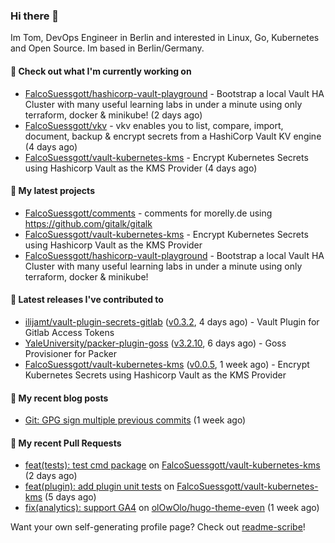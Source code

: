 ### Hi there 👋

Im Tom, DevOps Engineer in Berlin and interested in Linux, Go, Kubernetes and Open Source.
Im based in Berlin/Germany.

#### 👷 Check out what I'm currently working on

- [FalcoSuessgott/hashicorp-vault-playground](https://github.com/FalcoSuessgott/hashicorp-vault-playground) - Bootstrap a local Vault HA Cluster with many useful learning labs in under a minute using only terraform, docker &amp; minikube! (2 days ago)
- [FalcoSuessgott/vkv](https://github.com/FalcoSuessgott/vkv) - vkv enables you to list, compare, import, document, backup &amp; encrypt secrets from a HashiCorp Vault KV engine (4 days ago)
- [FalcoSuessgott/vault-kubernetes-kms](https://github.com/FalcoSuessgott/vault-kubernetes-kms) - Encrypt Kubernetes Secrets using Hashicorp Vault as the KMS Provider (4 days ago)

#### 🌱 My latest projects

- [FalcoSuessgott/comments](https://github.com/FalcoSuessgott/comments) - comments for morelly.de using https://github.com/gitalk/gitalk
- [FalcoSuessgott/vault-kubernetes-kms](https://github.com/FalcoSuessgott/vault-kubernetes-kms) - Encrypt Kubernetes Secrets using Hashicorp Vault as the KMS Provider
- [FalcoSuessgott/hashicorp-vault-playground](https://github.com/FalcoSuessgott/hashicorp-vault-playground) - Bootstrap a local Vault HA Cluster with many useful learning labs in under a minute using only terraform, docker &amp; minikube!

#### 🔭 Latest releases I've contributed to

- [ilijamt/vault-plugin-secrets-gitlab](https://github.com/ilijamt/vault-plugin-secrets-gitlab) ([v0.3.2](https://github.com/ilijamt/vault-plugin-secrets-gitlab/releases/tag/v0.3.2), 4 days ago) - Vault Plugin for Gitlab Access Tokens
- [YaleUniversity/packer-plugin-goss](https://github.com/YaleUniversity/packer-plugin-goss) ([v3.2.10](https://github.com/YaleUniversity/packer-plugin-goss/releases/tag/v3.2.10), 6 days ago) - Goss Provisioner for Packer
- [FalcoSuessgott/vault-kubernetes-kms](https://github.com/FalcoSuessgott/vault-kubernetes-kms) ([v0.0.5](https://github.com/FalcoSuessgott/vault-kubernetes-kms/releases/tag/v0.0.5), 1 week ago) - Encrypt Kubernetes Secrets using Hashicorp Vault as the KMS Provider

#### 📜 My recent blog posts

- [Git: GPG sign multiple previous commits](https://morelly.de/post/20240328_git_gpg_sign_commits/) (1 week ago)

#### 🔨 My recent Pull Requests

- [feat(tests): test cmd package](https://github.com/FalcoSuessgott/vault-kubernetes-kms/pull/48) on [FalcoSuessgott/vault-kubernetes-kms](https://github.com/FalcoSuessgott/vault-kubernetes-kms) (2 days ago)
- [feat(plugin): add plugin unit tests](https://github.com/FalcoSuessgott/vault-kubernetes-kms/pull/41) on [FalcoSuessgott/vault-kubernetes-kms](https://github.com/FalcoSuessgott/vault-kubernetes-kms) (5 days ago)
- [fix(analytics): support GA4](https://github.com/olOwOlo/hugo-theme-even/pull/432) on [olOwOlo/hugo-theme-even](https://github.com/olOwOlo/hugo-theme-even) (1 week ago)

Want your own self-generating profile page? Check out [readme-scribe](https://github.com/muesli/readme-scribe)!